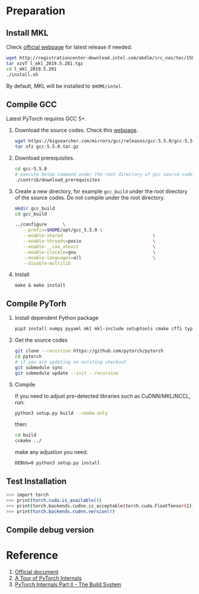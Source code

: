 # Preparation

## Install MKL

Check [official webpage](https://software.seek.intel.com/performance-libraries) for latest release if needed.

```bash
wget http://registrationcenter-download.intel.com/akdlm/irc_nas/tec/15816/l_mkl_2019.5.281.tgz
tar xzvf l_mkl_2019.5.281.tgz
cd l_mkl_2019.5.281
./install.sh
```
By default, MKL will be installed to `$HOME/intel`.

## Compile GCC

Latest PyTorch requires GCC 5+.

1. Download the source codes. Check this [webpage](https://bigsearcher.com/mirrors/gcc/releases/).

    ```bash
    wget https://bigsearcher.com/mirrors/gcc/releases/gcc-5.5.0/gcc-5.5.0.tar.gz
    tar xfz gcc-5.5.0.tar.gz
    ```

1. Download prerequisites.
   ```bash
   cd gcc-5.5.0
   # execute below command under the root directory of gcc source codes.
   ./contrib/download_prerequisites
   ```

2. Create a new directory, for example `gcc_build` under the root directory of the source codes. Do not compile under the root directory.

   ```bash
   mkdir gcc_build
   cd gcc_build

   ../configure      \
      --prefix=$HOME/opt/gcc_5.5.0 \
      --enable-shared                                  \
      --enable-threads=posix                           \
      --enable-__cxa_atexit                            \
      --enable-clocale=gnu                             \
      --enable-languages=all                           \
      --disable-multilib
    ```

3. Install

    ```
    make & make install
    ```

## Compile PyTorh

1. Install dependent Python package

    ```bash
    pip3 install numpy pyyaml mkl mkl-include setuptools cmake cffi typing
    ```

1. Get the source codes

    ```bash
    git clone --recursive https://github.com/pytorch/pytorch
    cd pytorch
    # if you are updating an existing checkout
    git submodule sync
    git submodule update --init --recursive
    ```
1. Compile

    If you need to adjust pre-detected libraries such as CuDNN/MKL/NCCL, run:

    ```bash
    python3 setup.py build --cmake-only
    ```

    then:

    ```bash
    cd build
    ccmake ../
    ```
    make any adjustion you need.

    ```base
    DEBUG=0 python3 setup.py install
    ```

## Test Installation

```bash
>>> import torch
>>> print(torch.cuda.is_available())
>>> print(torch.backends.cudnn.is_acceptable(torch.cuda.FloatTensor(1)))
>>> print(torch.backends.cudnn.version())
```

## Compile debug version

# Reference

1. [Official document](https://github.com/pytorch/pytorch#from-source)
1. [A Tour of PyTorch Internals](http://pytorch.cn/2017/05/11/Internals.html)
1. [PyTorch Internals Part II - The Build System](http://pytorch.cn/2017/06/27/Internals2.html)
